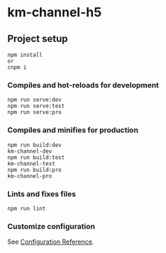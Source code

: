 # km-channel-h5

## Project setup
```
npm install
or
cnpm i
```

### Compiles and hot-reloads for development
```
npm run serve:dev
npm run serve:test
npm run serve:pro
```

### Compiles and minifies for production
```
npm run build:dev
km-channel-dev
npm run build:test
km-channel-test
npm run build:pro
km-channel-pro
```

### Lints and fixes files
```
npm run lint
```

### Customize configuration
See [Configuration Reference](https://cli.vuejs.org/config/).
